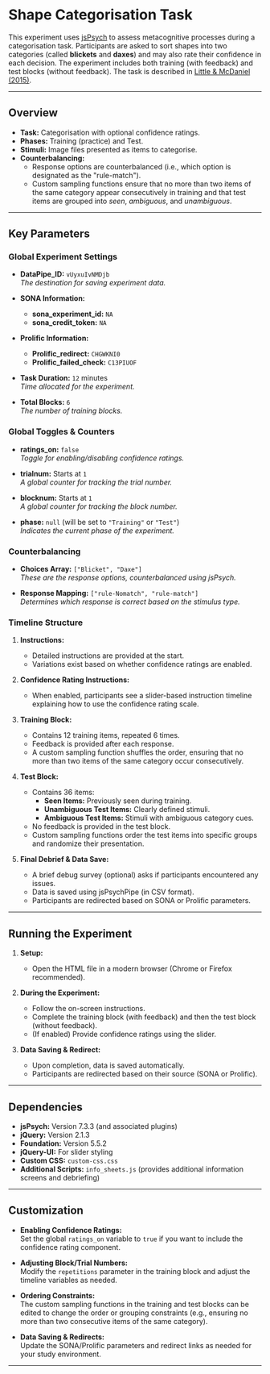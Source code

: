 
# Shape Categorisation Task

This experiment uses [jsPsych](https://www.jspsych.org/) to assess metacognitive processes during a categorisation task. Participants are asked to sort shapes into two categories (called **blickets** and **daxes**) and may also rate their confidence in each decision. The experiment includes both training (with feedback) and test blocks (without feedback). The task is described in <a href="https://doi.org/10.3758/s13421-014-0475-1">Little & McDaniel (2015)</a>.

---

## Overview

- **Task:** Categorisation with optional confidence ratings.
- **Phases:** Training (practice) and Test.
- **Stimuli:** Image files presented as items to categorise.
- **Counterbalancing:**
  - Response options are counterbalanced (i.e., which option is designated as the "rule-match").
  - Custom sampling functions ensure that no more than two items of the same category appear consecutively in training and that test items are grouped into *seen*, *ambiguous*, and *unambiguous*.

---

## Key Parameters

### Global Experiment Settings

- **DataPipe_ID:** `vUyxuIvNMDjb`  
  *The destination for saving experiment data.*

- **SONA Information:**  
  - **sona_experiment_id:** `NA`  
  - **sona_credit_token:** `NA`

- **Prolific Information:**  
  - **Prolific_redirect:** `CHGWKNI0`  
  - **Prolific_failed_check:** `C13PIUOF`

- **Task Duration:** `12` minutes  
  *Time allocated for the experiment.*

- **Total Blocks:** `6`  
  *The number of training blocks.*

### Global Toggles & Counters

- **ratings_on:** `false`  
  *Toggle for enabling/disabling confidence ratings.*

- **trialnum:** Starts at `1`  
  *A global counter for tracking the trial number.*

- **blocknum:** Starts at `1`  
  *A global counter for tracking the block number.*

- **phase:** `null` (will be set to `"Training"` or `"Test"`)  
  *Indicates the current phase of the experiment.*

### Counterbalancing

- **Choices Array:** `["Blicket", "Daxe"]`  
  *These are the response options, counterbalanced using jsPsych.*

- **Response Mapping:** `["rule-Nomatch", "rule-match"]`  
  *Determines which response is correct based on the stimulus type.*

### Timeline Structure

1. **Instructions:**  
   - Detailed instructions are provided at the start.
   - Variations exist based on whether confidence ratings are enabled.

2. **Confidence Rating Instructions:**  
   - When enabled, participants see a slider-based instruction timeline explaining how to use the confidence rating scale.

3. **Training Block:**  
   - Contains 12 training items, repeated 6 times.
   - Feedback is provided after each response.
   - A custom sampling function shuffles the order, ensuring that no more than two items of the same category occur consecutively.

4. **Test Block:**  
   - Contains 36 items:
     - **Seen Items:** Previously seen during training.
     - **Unambiguous Test Items:** Clearly defined stimuli.
     - **Ambiguous Test Items:** Stimuli with ambiguous category cues.
   - No feedback is provided in the test block.
   - Custom sampling functions order the test items into specific groups and randomize their presentation.

5. **Final Debrief & Data Save:**  
   - A brief debug survey (optional) asks if participants encountered any issues.
   - Data is saved using jsPsychPipe (in CSV format).
   - Participants are redirected based on SONA or Prolific parameters.

---

## Running the Experiment

1. **Setup:**  
   - Open the HTML file in a modern browser (Chrome or Firefox recommended).

2. **During the Experiment:**  
   - Follow the on-screen instructions.
   - Complete the training block (with feedback) and then the test block (without feedback).
   - (If enabled) Provide confidence ratings using the slider.

3. **Data Saving & Redirect:**  
   - Upon completion, data is saved automatically.
   - Participants are redirected based on their source (SONA or Prolific).

---

## Dependencies

- **jsPsych:** Version 7.3.3 (and associated plugins)
- **jQuery:** Version 2.1.3
- **Foundation:** Version 5.5.2
- **jQuery-UI:** For slider styling
- **Custom CSS:** `custom-css.css`
- **Additional Scripts:** `info_sheets.js` (provides additional information screens and debriefing)

---

## Customization

- **Enabling Confidence Ratings:**  
  Set the global `ratings_on` variable to `true` if you want to include the confidence rating component.

- **Adjusting Block/Trial Numbers:**  
  Modify the `repetitions` parameter in the training block and adjust the timeline variables as needed.

- **Ordering Constraints:**  
  The custom sampling functions in the training and test blocks can be edited to change the order or grouping constraints (e.g., ensuring no more than two consecutive items of the same category).

- **Data Saving & Redirects:**  
  Update the SONA/Prolific parameters and redirect links as needed for your study environment.

---
